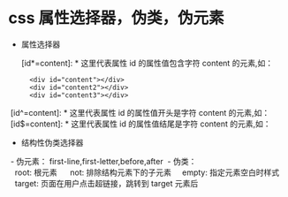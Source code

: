 # css 属性选择器，伪类，伪元素


* 属性选择器

  [id*=content]: * 这里代表属性 id 的属性值包含字符 content 的元素,如：
  ```
    <div id="content"></div>
    <div id="content2"></div>
    <div id="content3"></div>
  ```
  [id^=content]: * 这里代表属性 id 的属性值开头是字符 content 的元素,如：
  [id$=content]: * 这里代表属性 id 的属性值结尾是字符 content 的元素,如：
  
* 结构性伪类选择器

  - 伪元素： first-line,first-letter,before,after
  - 伪类：  
    root: 根元素  
    not: 排除结构元素下的子元素  
    empty: 指定元素空白时样式  
    target: 页面在用户点击超链接，跳转到 target 元素后    
